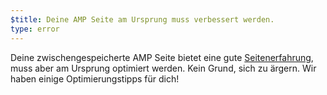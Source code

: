 ```yaml
---
$title: Deine AMP Seite am Ursprung muss verbessert werden.
type: error
---
```


Deine zwischengespeicherte AMP Seite bietet eine gute [Seitenerfahrung](https://developers.google.com/search/docs/guides/page-experience?hl=de), muss aber am Ursprung optimiert werden. Kein Grund, sich zu ärgern. Wir haben einige Optimierungstipps für dich!

